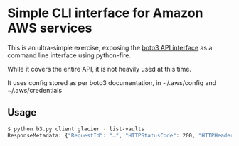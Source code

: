 Simple CLI interface for Amazon AWS services
============================================

This is an ultra-simple exercise, exposing the [boto3 API interface](https://boto3.readthedocs.io/en/latest/index.html) as a command line interface using python-fire.

While it covers the entire API, it is not heavily used at this time.

It uses config stored as per boto3 documentation, in ~/.aws/config and ~/.aws/credentials

## Usage

``` bash
$ python b3.py client glacier - list-vaults
ResponseMetadata: {"RequestId": "…", "HTTPStatusCode": 200, "HTTPHeaders": {"x-amzn-requestid": "…", "content-type": "application/json", "content-length": "30", "date": "Thu, 08 Feb 2018 20:39:34 GMT"}, "RetryAttempts": 0}
```
